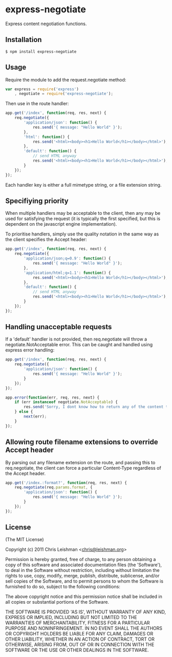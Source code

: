 
# express-negotiate

  Express content negotiation functions.

## Installation

    $ npm install express-negotiate

## Usage

Require the module to add the request.negotiate method:

```javascript
var express = require('express')
    , negotiate = require('express-negotiate');
```

Then use in the route handler:

```javascript
app.get('/index', function(req, res, next) {
    req.negotiate({
        'application/json': function() {
            res.send('{ message: "Hello World" }');
        },
        'html': function() {
            res.send('<html><body><h1>Hello World</h1></body></html>');
        },
        'default': function() {
            // send HTML anyway
            res.send('<html><body><h1>Hello World</h1></body></html>');
        }
    });
});
```

Each handler key is either a full mimetype string, or a file extension string.

## Specifiying priority

When multiple handlers may be acceptable to the client, then any may be used
for satisfying the request (it is typically the first specified, but this is
dependent on the javascript engine implementation).

To prioritise handlers, simply use the quality notation in the same way as
the client specifies the Accept header:

```javascript
app.get('/index', function(req, res, next) {
    req.negotiate({
        'application/json;q=0.9': function() {
            res.send('{ message: "Hello World" }');
        },
        'application/html;q=1.1': function() {
            res.send('<html><body><h1>Hello World</h1></body></html>');
        },
        'default': function() {
            // send HTML anyway
            res.send('<html><body><h1>Hello World</h1></body></html>');
        }
    });
});
```

## Handling unacceptable requests

If a 'default' handler is not provided, then req.negotiate will throw
a negotiate.NotAcceptable error.  This can be caught and handled using
express error handling:

```javascript
app.get('/index', function(req, res, next) {
    req.negotiate({
        'application/json': function() {
            res.send('{ message: "Hello World" }');
        }
    });
});

app.error(function(err, req, res, next) {
    if (err instanceof negotiate.NotAcceptable) {
        res.send('Sorry, I dont know how to return any of the content types requested', 406);
    } else {
        next(err);
    }
});
```


## Allowing route filename extensions to override Accept header

By parsing out any filename extension on the route, and passing
this to req.negotiate, the client can force a particular
Content-Type regardless of the Accept header.

```javascript
app.get('/index.:format?', function(req, res, next) {
    req.negotiate(req.params.format, {
        'application/json': function() {
            res.send('{ message: "Hello World" }');
        }
    });
});
```


## License 

(The MIT License)

Copyright (c) 2011 Chris Leishman &lt;chris@leishman.org&gt;

Permission is hereby granted, free of charge, to any person obtaining
a copy of this software and associated documentation files (the
'Software'), to deal in the Software without restriction, including
without limitation the rights to use, copy, modify, merge, publish,
distribute, sublicense, and/or sell copies of the Software, and to
permit persons to whom the Software is furnished to do so, subject to
the following conditions:

The above copyright notice and this permission notice shall be
included in all copies or substantial portions of the Software.

THE SOFTWARE IS PROVIDED 'AS IS', WITHOUT WARRANTY OF ANY KIND,
EXPRESS OR IMPLIED, INCLUDING BUT NOT LIMITED TO THE WARRANTIES OF
MERCHANTABILITY, FITNESS FOR A PARTICULAR PURPOSE AND NONINFRINGEMENT.
IN NO EVENT SHALL THE AUTHORS OR COPYRIGHT HOLDERS BE LIABLE FOR ANY
CLAIM, DAMAGES OR OTHER LIABILITY, WHETHER IN AN ACTION OF CONTRACT,
TORT OR OTHERWISE, ARISING FROM, OUT OF OR IN CONNECTION WITH THE
SOFTWARE OR THE USE OR OTHER DEALINGS IN THE SOFTWARE.
